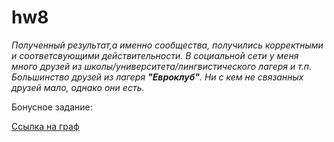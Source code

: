 # hw8
*Полученный результат,а именно сообщества, получились корректными и соответсвующими действительности. В социальной сети у меня много друзей из школы/университета/лингвистического лагеря и т.п. Большинство друзей из лагеря **"Евроклуб"**. Ни с кем не связанных друзей мало, однако они есть.*

Бонусное задание:

[Ссылка на граф](https://alinasaa.github.io/Graf/)
